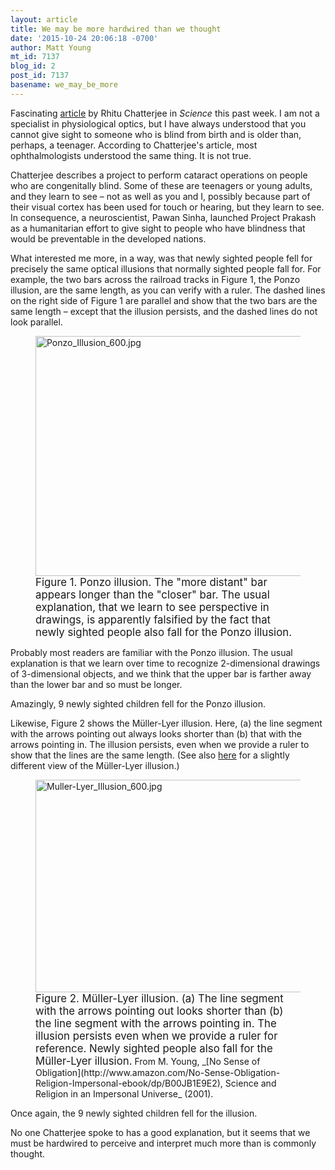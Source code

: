 ```yaml
---
layout: article
title: We may be more hardwired than we thought
date: '2015-10-24 20:06:18 -0700'
author: Matt Young
mt_id: 7137
blog_id: 2
post_id: 7137
basename: we_may_be_more
---
```

Fascinating [article](http://www.sciencemag.org/content/350/6259/372.full) by Rhitu Chatterjee in _Science_ this past week. I am not a specialist in physiological optics, but I have always understood that you cannot give sight to someone who is blind from birth and is older than, perhaps, a teenager. According to Chatterjee's article, most ophthalmologists understood the same thing. It is not true.

Chatterjee describes a project to perform cataract operations on people who are congenitally blind. Some of these are teenagers or young adults, and they learn to see &ndash; not as well as you and I, possibly because part of their visual cortex has been used for touch or hearing, but they learn to see. In consequence, a neuroscientist, Pawan Sinha, launched Project Prakash as a humanitarian effort to give sight to people who have blindness that would be preventable in the developed nations.

What interested me more, in a way, was that newly sighted people fell for precisely the same optical illusions that normally sighted people fall for. For example, the two bars across the railroad tracks in Figure 1, the Ponzo illusion, are the same length, as you can verify with a ruler. The dashed lines on the right side of Figure 1 are parallel and show that the two bars are the same length &ndash; except that the illusion persists, and the dashed lines do not look parallel.

<figure>
<img src="/PT/uploads/2015/Ponzo_Illusion_600.jpg" alt="Ponzo_Illusion_600.jpg" width="600" height="384" />
<figcaption markdown="span">
<big>Figure 1. Ponzo illusion.  The "more distant" bar appears longer than the "closer" bar. The usual explanation, that we learn to see perspective in drawings, is apparently falsified by the fact that newly sighted people also fall for the Ponzo illusion.</big>

</figcaption>
</figure>

Probably most readers are familiar with the Ponzo illusion. The usual explanation is that we learn over time to recognize 2-dimensional drawings of 3-dimensional objects, and we think that the upper bar is farther away than the lower bar and so must be longer.

Amazingly, 9 newly sighted children fell for the Ponzo illusion.

Likewise, Figure 2 shows the M&uuml;ller-Lyer illusion. Here, (a) the line segment with the arrows pointing out always looks shorter than (b) that with the arrows pointing in. The illusion persists, even when we provide a ruler to show that the lines are the same length. (See also [here](http://www.sciencemag.org/content/350/6259/372/F2.large.jpg) for a slightly different view of the M&uuml;ller-Lyer illusion.)

<figure>
<img src="/PT/uploads/2015/Muller-Lyer_Illusion_600.jpg" alt="Muller-Lyer_Illusion_600.jpg" width="600" height="340" />
<figcaption markdown="span">
<big>Figure 2. M&uuml;ller-Lyer illusion. (a) The line segment with the arrows pointing out looks shorter than (b) the line segment with the arrows pointing in. The illusion persists even when we provide a ruler for reference. Newly sighted people also fall for the M&uuml;ller-Lyer illusion.</big> From M. Young, _[No Sense of Obligation](http://www.amazon.com/No-Sense-Obligation-Religion-Impersonal-ebook/dp/B00JB1E9E2), Science and Religion in an Impersonal Universe_ (2001).

</figcaption>
</figure>

Once again, the 9 newly sighted children fell for the illusion. 

No one Chatterjee spoke to has a good explanation, but it seems that we must be hardwired to perceive and interpret much more than is commonly thought.
